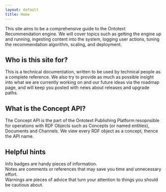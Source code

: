 ```yaml
---
layout: default
title: Home
---
```


This site aims to be a comprehensive guide to the Ontotext Recommendation engine. We will cover topics such as getting the engine up and running, ingesting content into the system, logging user actions, tuning the recommendation algorithm, scaling, and deployment.

## Who is this site for?

This is a technical documentation, written to be used by technical people as a complete reference. We also try to provide as much as possible insight into what we are currently working on and our future ideas via the roadmap page, and will keep you posted with news about releases and upgrade paths.

## What is the Concept API?

The Concept API is the part of the Ontotext Publishing Platform resopnsible for operations with RDF Objects such as Concepts (or named entities), Documents and Channels. We view every RDF object as a concept, thence the API name.

## Helpful hints

<div class="info-badge">
Info badges are handy pieces of information.
</div>

<div class="note-badge">
Notes are comments or references that may save you time and unnecessary effort.
</div>

<div class="warning-badge">
Warnings are pieces of advice that turn your attention to things you should be cautious about.
</div>

